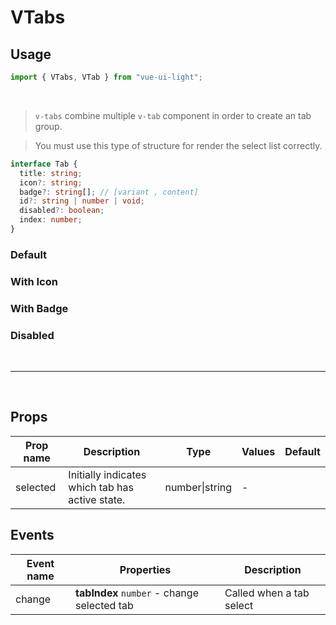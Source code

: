 # VTabs

## Usage

```js
import { VTabs, VTab } from "vue-ui-light";
```

<br/>

> `v-tabs` combine multiple `v-tab` component in order to create an tab group.

> You must use this type of structure for render the select list correctly.

```ts
interface Tab {
  title: string;
  icon?: string;
  badge?: string[]; // [variant , content]
  id?: string | number | void;
  disabled?: boolean;
  index: number;
}
```

### Default

<example>
<template v-slot:preview>
<v-tabs selected="3">
	<v-tab title="Tab 1"> Tab 1 </v-tab>
	<v-tab title="Tab 2"> Tab 2 </v-tab>
	<v-tab title="Tab 3"> Tab 3 </v-tab>
	<v-tab title="Selected">  Contetnt Selected </v-tab>
	<v-tab title="Tab 5"> Tab 5 </v-tab>
</v-tabs>
</template>
<template v-slot:source>

```html
<v-tabs selected="3">
  <v-tab title="Tab 1"> Tab 1 </v-tab>
  <v-tab title="Tab 2"> Tab 2 </v-tab>
  <v-tab title="Tab 3"> Tab 3 </v-tab>
  <v-tab title="Selected"> Contetnt Selected </v-tab>
  <v-tab title="Tab 5"> Tab 5 </v-tab>
</v-tabs>
```

</template>
</example>

### With Icon

<example>
<template v-slot:preview>
<v-tabs selected="3">
	<v-tab title="Tab 1" icon="desktop"> Tab 1 </v-tab>
	<v-tab title="Tab 2" icon="phone"> Tab 2 </v-tab>
	<v-tab title="Tab 3" icon="desktop"> Tab 3 </v-tab>
	<v-tab title="Selected" icon="tablet">  Contetnt Selected </v-tab>
	<v-tab title="Tab 5" icon="desktop"> Tab 5 </v-tab>
</v-tabs>
</template>
<template v-slot:source>

```html
<v-tabs selected="3">
  <v-tab title="Tab 1" icon="desktop"> Tab 1 </v-tab>
  <v-tab title="Tab 2" icon="phone"> Tab 2 </v-tab>
  <v-tab title="Tab 3" icon="desktop"> Tab 3 </v-tab>
  <v-tab title="Selected" icon="tablet"> Contetnt Selected </v-tab>
  <v-tab title="Tab 5" icon="desktop"> Tab 5 </v-tab>
</v-tabs>
```

</template>
</example>

### With Badge

<example>
<template v-slot:preview>
<v-tabs selected="3">
	<v-tab title="Tab 1" icon="desktop"> Tab 1 </v-tab>
	<v-tab title="Tab 2" icon="phone" :badge="['warning', '1']"> Tab 2 </v-tab>
	<v-tab title="Tab 3" icon="desktop"> Tab 3 </v-tab>
	<v-tab title="Tab 5" icon="desktop" :badge="['orange', '2']"> Tab 5 </v-tab>
</v-tabs>
</template>
<template v-slot:source>

```html
<v-tabs selected="3">
  <v-tab title="Tab 1" icon="desktop"> Tab 1 </v-tab>
  <v-tab title="Tab 2" icon="phone" :badge="['warning', '1']"> Tab 2 </v-tab>
  <v-tab title="Tab 3" icon="desktop"> Tab 3 </v-tab>
  <v-tab title="Tab 5" icon="desktop" :badge="['orange', '2']"> Tab 5 </v-tab>
</v-tabs>
```

</template>
</example>

### Disabled

<example>
<template v-slot:preview>
<v-tabs selected="3">
	<v-tab title="disabled" icon="desktop" disabled> Tab 1 </v-tab>
	<v-tab title="Tab 2" icon="desktop"> Tab 2 </v-tab>
	<v-tab title="Tab 3" icon="tablet">  Tab 3 </v-tab>
	<v-tab title="disabled" icon="desktop" disabled> Tab 4 </v-tab>
</v-tabs>
</template>
<template v-slot:source>

```html
<v-tabs selected="3">
  <v-tab title="disabled" icon="desktop" disabled> Tab 1 </v-tab>
  <v-tab title="Tab 2" icon="desktop"> Tab 2 </v-tab>
  <v-tab title="Tab 3" icon="tablet"> Tab 3 </v-tab>
  <v-tab title="disabled" icon="desktop" disabled> Tab 4 </v-tab>
</v-tabs>
```

</template>
</example>

<br/>
<hr/>
<br/>

## Props

| Prop name | Description                                     | Type           | Values | Default |
| --------- | ----------------------------------------------- | -------------- | ------ | ------- |
| selected  | Initially indicates which tab has active state. | number\|string | -      |         |

## Events

| Event name | Properties                                  | Description              |
| ---------- | ------------------------------------------- | ------------------------ |
| change     | **tabIndex** `number` - change selected tab | Called when a tab select |
